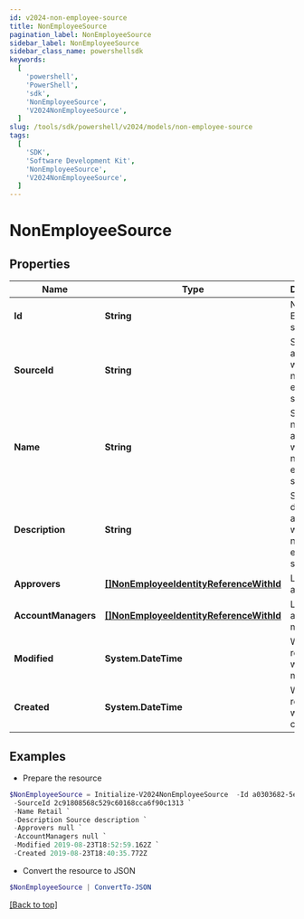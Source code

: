 ```yaml
---
id: v2024-non-employee-source
title: NonEmployeeSource
pagination_label: NonEmployeeSource
sidebar_label: NonEmployeeSource
sidebar_class_name: powershellsdk
keywords:
  [
    'powershell',
    'PowerShell',
    'sdk',
    'NonEmployeeSource',
    'V2024NonEmployeeSource',
  ]
slug: /tools/sdk/powershell/v2024/models/non-employee-source
tags:
  [
    'SDK',
    'Software Development Kit',
    'NonEmployeeSource',
    'V2024NonEmployeeSource',
  ]
---
```


# NonEmployeeSource

## Properties

| Name | Type | Description | Notes |
| --- | --- | --- | --- |
| **Id** | **String** | Non-Employee source id. | [optional] |
| **SourceId** | **String** | Source Id associated with this non-employee source. | [optional] |
| **Name** | **String** | Source name associated with this non-employee source. | [optional] |
| **Description** | **String** | Source description associated with this non-employee source. | [optional] |
| **Approvers** | [**[]NonEmployeeIdentityReferenceWithId**](non-employee-identity-reference-with-id) | List of approvers | [optional] |
| **AccountManagers** | [**[]NonEmployeeIdentityReferenceWithId**](non-employee-identity-reference-with-id) | List of account managers | [optional] |
| **Modified** | **System.DateTime** | When the request was last modified. | [optional] |
| **Created** | **System.DateTime** | When the request was created. | [optional] |

## Examples

- Prepare the resource

```powershell
$NonEmployeeSource = Initialize-V2024NonEmployeeSource  -Id a0303682-5e4a-44f7-bdc2-6ce6112549c1 `
 -SourceId 2c91808568c529c60168cca6f90c1313 `
 -Name Retail `
 -Description Source description `
 -Approvers null `
 -AccountManagers null `
 -Modified 2019-08-23T18:52:59.162Z `
 -Created 2019-08-23T18:40:35.772Z
```

- Convert the resource to JSON

```powershell
$NonEmployeeSource | ConvertTo-JSON
```

[[Back to top]](#)
